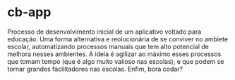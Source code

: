 # cb-app
Processo de desenvolvimento inicial de um aplicativo voltado para educação. Uma forma alternativa e reolucionária de se conviver no ambiete escolar, automatizando processos manuais que tem alto potencial de melhora nesses ambientes. A ideia é agilizar ao máximo esses processos que tomam tempo (que é algo muito valioso nas escolas), e que podem se tornar grandes facilitadores nas escolas. Enfim, bora codar?

